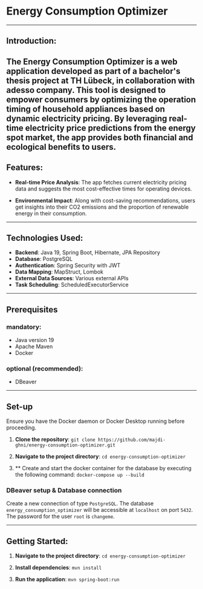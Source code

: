 # Energy Consumption Optimizer

---

## Introduction:

The Energy Consumption Optimizer is a web application developed as part of a bachelor's thesis project at TH Lübeck, in collaboration with adesso company. This tool is designed to empower consumers by optimizing the operation timing of household appliances based on dynamic electricity pricing. By leveraging real-time electricity price predictions from the energy spot market, the app provides both financial and ecological benefits to users.
---

## Features:

- **Real-time Price Analysis**: The app fetches current electricity pricing data and suggests the most cost-effective times for operating devices.
  
- **Environmental Impact**: Along with cost-saving recommendations, users get insights into their CO2 emissions and the proportion of renewable energy in their consumption.
---

## Technologies Used:

- **Backend**: Java 19, Spring Boot, Hibernate, JPA Repository
- **Database**: PostgreSQL
- **Authentication**: Spring Security with JWT
- **Data Mapping**: MapStruct, Lombok
- **External Data Sources**: Various external APIs
- **Task Scheduling**: ScheduledExecutorService

---

## Prerequisites
### mandatory: 
- Java version 19 
- Apache Maven  
- Docker  

### optional (recommended):
- DBeaver 
---

## Set-up
Ensure you have the Docker daemon or Docker Desktop running before proceeding.

1. **Clone the repository**: 
    `git clone https://github.com/majdi-ghni/energy-consumption-optimizer.git`

2. **Navigate to the project directory**:
    `cd energy-consumption-optimizer`
3. ** Create and start the docker container for the database by executing the following command:
   `docker-compose up --build`
   
### DBeaver setup & Database connection

Create a new connection of type `PostgreSQL`.
The database `energy_consumption_optimizer` will be accessible at `localhost` on port `5432`.
The password for the user `root` is `changeme`.

--------

## Getting Started:
1. **Navigate to the project directory**:
    `cd energy-consumption-optimizer`

2. **Install dependencies**:
    `mvn install`

3. **Run the application**:
    `mvn spring-boot:run`
